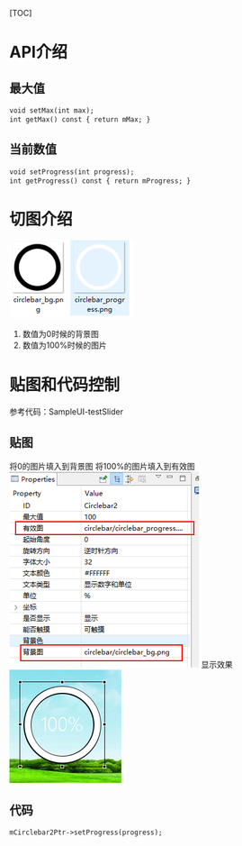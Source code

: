 
[TOC]

#  API介绍
##  最大值
~~~
void setMax(int max);
int getMax() const { return mMax; }
~~~
## 当前数值
~~~
void setProgress(int progress);
int getProgress() const { return mProgress; }
~~~

# 切图介绍
![](images/screenshot_1513342856767.png)
1. 数值为0时候的背景图
2. 数值为100%时候的图片

# 贴图和代码控制

参考代码：SampleUI-testSlider
## 贴图
将0的图片填入到背景图
将100%的图片填入到有效图
![](images/screenshot_1513342949909.png)
显示效果
![](images/screenshot_1513343003678.png)
## 代码
~~~
mCirclebar2Ptr->setProgress(progress);
~~~



